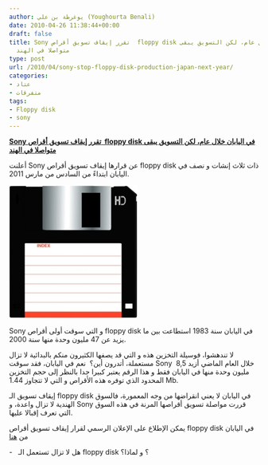 ```yaml
---
author: يوغرطة بن علي (Youghourta Benali)
date: 2010-04-26 11:38:44+00:00
draft: false
title: Sony تقرر إيقاف تسويق أقراص  floppy disk في اليابان خلال عام، لكن التسويق يبقى
  متواصلا في الهند
type: post
url: /2010/04/sony-stop-floppy-disk-production-japan-next-year/
categories:
- عتاد
- متفرقات
tags:
- Floppy disk
- sony
---
```


[**Sony تقرر إيقاف تسويق أقراص  floppy disk في اليابان خلال عام، لكن التسويق يبقى متواصلا في الهند**](https://www.it-scoop.com/2010/04/Sony-stop-floppy-disk-production-Japan-next-year)


أعلنت Sony عن قرارها إيقاف تسويق أقراص floppy disk ذات ثلاث إنشات و نصف في اليابان ابتداءً من السادس من مارس 2011.

[![](floppy.jpg)
](https://www.it-scoop.com/2010/04/Sony-stop-floppy-disk-production-Japan-next-year)

Sony و التي سوقت أولى أقراص floppy disk في اليابان سنة 1983 استطاعت بين ما يزيد عن 47 مليون وحدة منها سنة 2000.

لا تندهشوا، فوسيلة التخزين هذه و التي قد يصفها الكثيرون منكم بالبدائية لا تزال مستعملة، أتدرون أين؟  نعم في اليابان، فقد سوقت Sony  خلال العام الماضي أزيد 8,5 مليون وحدة منها في اليابان فقط و هذا الرقم يعتبر كبيرا جدا بالنظر إلى حجم التخزين المحدود الذي توفره هذه الأقراص و التي لا تتجاوز 1.44 Mb.

إيقاف تسويق الـ floppy disk في اليابان لا يعني انقراضها من وجه المعمورة، فالسوق الهندية لا تزال واعدة، و Sony قررت مواصلة تسويق أقراصها المرنة في هذه السوق التي تعرف إقبالا عليها.

يمكن الإطلاع على الإعلان الرسمي لقرار إيقاف تسويق أقراص floppy disk في اليابان من [هنا](http://translate.google.com/translate?hl=fr&sl=ja&tl=en&u=http%3A%2F%2Fwww.sony.jp%2Frec-media%2Finfo%2F20100423.html)

-   هل لا تزال تستعمل الـ floppy disk ؟ و لماذا؟
